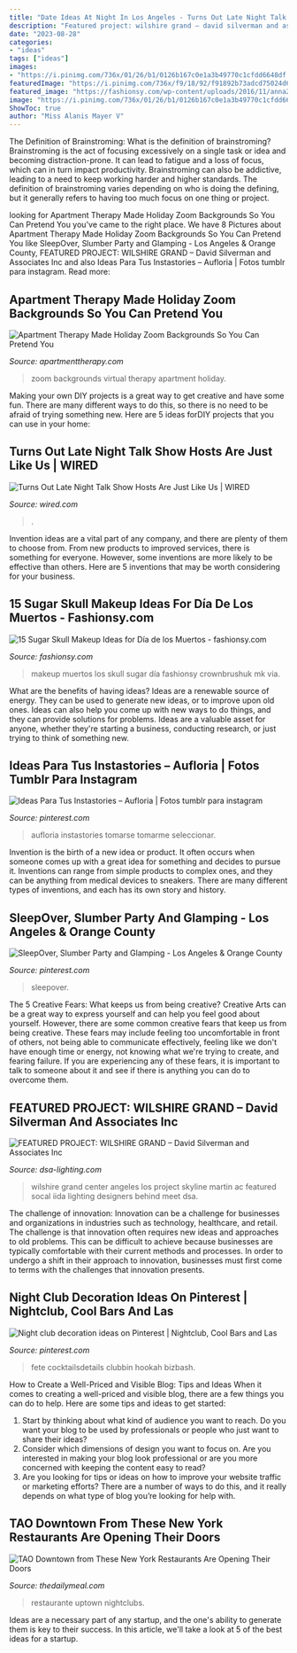```yaml
---
title: "Date Ideas At Night In Los Angeles - Turns Out Late Night Talk Show Hosts Are Just Like Us"
description: "Featured project: wilshire grand – david silverman and associates inc"
date: "2023-08-28"
categories:
- "ideas"
tags: ["ideas"]
images:
- "https://i.pinimg.com/736x/01/26/b1/0126b167c0e1a3b49770c1cfdd6648df.jpg"
featuredImage: "https://i.pinimg.com/736x/f9/18/92/f91892b73adcd75024d6cdbf31142c0b.jpg"
featured_image: "https://fashionsy.com/wp-content/uploads/2016/11/anna20-630x840.jpeg"
image: "https://i.pinimg.com/736x/01/26/b1/0126b167c0e1a3b49770c1cfdd6648df.jpg"
ShowToc: true
author: "Miss Alanis Mayer V"
---
```



The Definition of Brainstroming: What is the definition of brainstroming?
Brainstroming is the act of focusing excessively on a single task or idea and becoming distraction-prone. It can lead to fatigue and a loss of focus, which can in turn impact productivity. Brainstroming can also be addictive, leading to a need to keep working harder and higher standards. The definition of brainstroming varies depending on who is doing the defining, but it generally refers to having too much focus on one thing or project.

	

		
looking for Apartment Therapy Made Holiday Zoom Backgrounds So You Can Pretend You you've came to the right place. We have 8 Pictures about Apartment Therapy Made Holiday Zoom Backgrounds So You Can Pretend You like SleepOver, Slumber Party and Glamping - Los Angeles &amp; Orange County, FEATURED PROJECT: WILSHIRE GRAND – David Silverman and Associates Inc and also Ideas Para Tus Instastories – Aufloria | Fotos tumblr para instagram. Read more:
		
    
## Apartment Therapy Made Holiday Zoom Backgrounds So You Can Pretend You

<img loading=lazy src="https://cdn.apartmenttherapy.info/image/upload/f_auto,q_auto:eco,c_fill,g_auto,w_1500,ar_3:2/at/art/design/2020-11/AT-Home-forthe-Holidays/zoom-backgrounds/Zoom-Holiday-Livingroom" onerror="this.onerror=null;this.src='https://tse1.mm.bing.net/th?id=OIP.qvVLrDcx8_F5zw7E72ne2AHaE8&amp;pid=15.1';" alt="Apartment Therapy Made Holiday Zoom Backgrounds So You Can Pretend You">

_Source: apartmenttherapy.com_

>zoom backgrounds virtual therapy apartment holiday. 

	

Making your own DIY projects is a great way to get creative and have some fun. There are many different ways to do this, so there is no need to be afraid of trying something new. Here are 5 ideas forDIY projects that you can use in your home: 

    
## Turns Out Late Night Talk Show Hosts Are Just Like Us | WIRED

<img loading=lazy src="https://media.wired.com/photos/5f47c93e9626ac1b1b3e51fc/191:100/w_1280,c_limit/Culture_LateNight_1125051413.jpg?mbid=social_retweet" onerror="this.onerror=null;this.src='https://tse2.mm.bing.net/th?id=OIP.IpZCMfKzkQRwh264UT8nkAHaD4&amp;pid=15.1';" alt="Turns Out Late Night Talk Show Hosts Are Just Like Us | WIRED">

_Source: wired.com_

>. 

	

Invention ideas are a vital part of any company, and there are plenty of them to choose from. From new products to improved services, there is something for everyone. However, some inventions are more likely to be effective than others. Here are 5 inventions that may be worth considering for your business.

    
## 15 Sugar Skull Makeup Ideas For Día De Los Muertos - Fashionsy.com

<img loading=lazy src="https://fashionsy.com/wp-content/uploads/2016/11/anna20-630x840.jpeg" onerror="this.onerror=null;this.src='https://tse1.mm.bing.net/th?id=OIP.ey1UDIxS4ROqBGEgUSby7AHaJ4&amp;pid=15.1';" alt="15 Sugar Skull Makeup Ideas for Día de los Muertos - fashionsy.com">

_Source: fashionsy.com_

>makeup muertos los skull sugar día fashionsy crownbrushuk mk via. 

	

What are the benefits of having ideas?
Ideas are a renewable source of energy. They can be used to generate new ideas, or to improve upon old ones. Ideas can also help you come up with new ways to do things, and they can provide solutions for problems. Ideas are a valuable asset for anyone, whether they're starting a business, conducting research, or just trying to think of something new.

    
## Ideas Para Tus Instastories – Aufloria | Fotos Tumblr Para Instagram

<img loading=lazy src="https://i.pinimg.com/736x/f9/18/92/f91892b73adcd75024d6cdbf31142c0b.jpg" onerror="this.onerror=null;this.src='https://tse3.mm.bing.net/th?id=OIP.Lnqeq4Q19l87nSEhpNVsGQHaNK&amp;pid=15.1';" alt="Ideas Para Tus Instastories – Aufloria | Fotos tumblr para instagram">

_Source: pinterest.com_

>aufloria instastories tomarse tomarme seleccionar. 

	

Invention is the birth of a new idea or product. It often occurs when someone comes up with a great idea for something and decides to pursue it. Inventions can range from simple products to complex ones, and they can be anything from medical devices to sneakers. There are many different types of inventions, and each has its own story and history.

    
## SleepOver, Slumber Party And Glamping - Los Angeles &amp; Orange County

<img loading=lazy src="https://i.pinimg.com/736x/01/26/b1/0126b167c0e1a3b49770c1cfdd6648df.jpg" onerror="this.onerror=null;this.src='https://tse3.mm.bing.net/th?id=OIP.L9QE9WiGt5Qxg0ANBCS_zAHaE8&amp;pid=15.1';" alt="SleepOver, Slumber Party and Glamping - Los Angeles &amp; Orange County">

_Source: pinterest.com_

>sleepover. 

	

The 5 Creative Fears: What keeps us from being creative?
Creative Arts can be a great way to express yourself and can help you feel good about yourself. However, there are some common creative fears that keep us from being creative. These fears may include feeling too uncomfortable in front of others, not being able to communicate effectively, feeling like we don't have enough time or energy, not knowing what we're trying to create, and fearing failure. If you are experiencing any of these fears, it is important to talk to someone about it and see if there is anything you can do to overcome them.

    
## FEATURED PROJECT: WILSHIRE GRAND – David Silverman And Associates Inc

<img loading=lazy src="http://www.dsa-lighting.com/wp-content/uploads/2017/08/WilshireGrand_CourtesyGaryLeonard_01.jpg" onerror="this.onerror=null;this.src='https://tse1.mm.bing.net/th?id=OIP.T3niwc3xydv2_EoddfwQowHaLI&amp;pid=15.1';" alt="FEATURED PROJECT: WILSHIRE GRAND – David Silverman and Associates Inc">

_Source: dsa-lighting.com_

>wilshire grand center angeles los project skyline martin ac featured socal iida lighting designers behind meet dsa. 

	

The challenge of innovation:
Innovation can be a challenge for businesses and organizations in industries such as technology, healthcare, and retail. The challenge is that innovation often requires new ideas and approaches to old problems. This can be difficult to achieve because businesses are typically comfortable with their current methods and processes. In order to undergo a shift in their approach to innovation, businesses must first come to terms with the challenges that innovation presents.

    
## Night Club Decoration Ideas On Pinterest | Nightclub, Cool Bars And Las

<img loading=lazy src="https://s-media-cache-ak0.pinimg.com/originals/6f/d3/85/6fd3855dc3cd9ebb7877ccb658c572e6.jpg" onerror="this.onerror=null;this.src='https://tse4.mm.bing.net/th?id=OIP.qV6hQ4BUp17uvFe1lkEqRgHaFV&amp;pid=15.1';" alt="Night club decoration ideas on Pinterest | Nightclub, Cool Bars and Las">

_Source: pinterest.com_

>fete cocktailsdetails clubbin hookah bizbash. 

	

How to Create a Well-Priced and Visible Blog: Tips and Ideas
When it comes to creating a well-priced and visible blog, there are a few things you can do to help. Here are some tips and ideas to get started: 
1. Start by thinking about what kind of audience you want to reach. Do you want your blog to be used by professionals or people who just want to share their ideas? 
2. Consider which dimensions of design you want to focus on. Are you interested in making your blog look professional or are you more concerned with keeping the content easy to read? 
3. Are you looking for tips or ideas on how to improve your website traffic or marketing efforts? There are a number of ways to do this, and it really depends on what type of blog you’re looking for help with. 

    
## TAO Downtown From These New York Restaurants Are Opening Their Doors

<img loading=lazy src="https://www.thedailymeal.com/sites/default/files/slides/TaoDowntown.jpg" onerror="this.onerror=null;this.src='https://tse3.mm.bing.net/th?id=OIP.fr_wgMeYQEHFK5z3dwCYVQHaE7&amp;pid=15.1';" alt="TAO Downtown from These New York Restaurants Are Opening Their Doors">

_Source: thedailymeal.com_

>restaurante uptown nightclubs. 

	

Ideas are a necessary part of any startup, and the one's ability to generate them is key to their success. In this article, we'll take a look at 5 of the best ideas for a startup.

